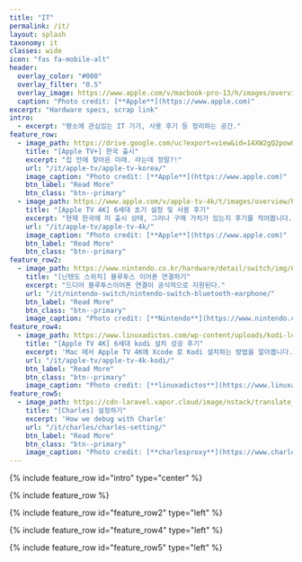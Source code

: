 ```yaml
---
title: "IT"
permalink: /it/
layout: splash
taxonomy: it
classes: wide
icon: "fas fa-mobile-alt"
header:
  overlay_color: "#000"
  overlay_filter: "0.5"
  overlay_image: https://www.apple.com/v/macbook-pro-13/h/images/overview/hero_endframe__bsza6x4fldiq_large.jpg
  caption: "Photo credit: [**Apple**](https://www.apple.com)"
excerpt: "Hardware specs, scrap link"
intro: 
  - excerpt: "평소에 관심있는 IT 기기, 사용 후기 등 정리하는 공간."
feature_row:
  - image_path: https://drive.google.com/uc?export=view&id=14XW2gQ2powGH_u7rvnqRL01XeQLBediY
    title: "[Apple TV+] 한국 출시"
    excerpt: "집 안에 찾아온 미래. 라는데 정말?!"
    url: "/it/apple-tv/apple-tv-korea/"
    image_caption: "Photo credit: [**Apple**](https://www.apple.com)"
    btn_label: "Read More"
    btn_class: "btn--primary"
  - image_path: https://www.apple.com/v/apple-tv-4k/t/images/overview/hero/apple_tv_4k_remote__c4hmy02k6o6e_small.jpg
    title: "[Apple TV 4K] 6세대 초기 설정 및 사용 후기"
    excerpt: "현재 한국에 미 출시 상태, 그러나 구매 가치가 있는지 후기를 적어봅니다."
    url: "/it/apple-tv/apple-tv-4k/"
    image_caption: "Photo credit: [**Apple**](https://www.apple.com)"
    btn_label: "Read More"
    btn_class: "btn--primary"
feature_row2:
  - image_path: https://www.nintendo.co.kr/hardware/detail/switch/img/01-hero/01pc.jpg
    title: "[닌텐도 스위치] 블루투스 이어폰 연결하기"
    excerpt: "드디어 블루투스이어폰 연결이 공식적으로 지원된다."
    url: "/it/nintendo-switch/nintendo-switch-bluetooth-earphone/"
    btn_label: "Read More"
    btn_class: "btn--primary"
    image_caption: "Photo credit: [**Nintendo**](https://www.nintendo.co.kr)"
feature_row4:
  - image_path: https://www.linuxadictos.com/wp-content/uploads/kodi-logo.jpg.webp
    title: "[Apple TV 4K] 6세대 kodi 설치 성공 후기"
    excerpt: 'Mac 에서 Apple TV 4K에 Xcode 로 Kodi 설치하는 방법을 알아봅니다.'
    url: "/it/apple-tv/apple-tv-4k-kodi/"
    btn_label: "Read More"
    btn_class: "btn--primary"
    image_caption: "Photo credit: [**linuxadictos**](https://www.linuxadictos.com/)"
feature_row5:
  - image_path: https://cdn-laravel.vapor.cloud/image/nstack/translate_values/charles_IPjFgz7Fvv.png
    title: "[Charles] 설정하기"
    excerpt: 'How we debug with Charle'
    url: "/it/charles/charles-setting/"
    btn_label: "Read More"
    btn_class: "btn--primary"
    image_caption: "Photo credit: [**charlesproxy**](https://www.charlesproxy.com/)"
---
```


{% include feature_row id="intro" type="center" %}

{% include feature_row %}

{% include feature_row id="feature_row2" type="left" %}

{% include feature_row id="feature_row4" type="left" %}

{% include feature_row id="feature_row5" type="left" %}
